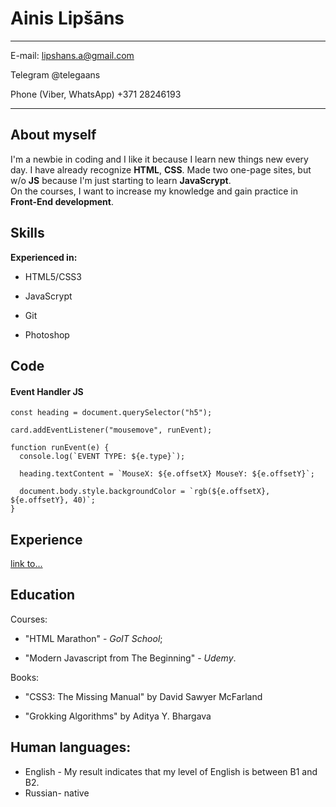 Ainis Lipšāns
============

-----------------------     -------------------------
E-mail:                         lipshans.a@gmail.com

Telegram                                  @telegaans

Phone (Viber, WhatsApp)                +371 28246193

-----------------------        -----------------------

About myself
-------------

I'm a newbie in coding and I like it because I learn new things new every day. I have already recognize **HTML**, **CSS**. Made two one-page sites, but w/o **JS** because I'm just starting to learn **JavaScrypt**.   
On the courses, I want to increase my knowledge and gain practice in **Front-End development**.



Skills
----------

**Experienced in:**


* HTML5/CSS3

* JavaScrypt

* Git

* Photoshop


Code
--------------------

#### Event Handler JS
```
const heading = document.querySelector("h5");

card.addEventListener("mousemove", runEvent);

function runEvent(e) {
  console.log(`EVENT TYPE: ${e.type}`);

  heading.textContent = `MouseX: ${e.offsetX} MouseY: ${e.offsetY}`;

  document.body.style.backgroundColor = `rgb(${e.offsetX}, ${e.offsetY}, 40)`;
}
```

Experience 
--------------------------
 [link to...](https:some.com)

Education 
----------------------------------------

Courses:

* "HTML Marathon" - *GoIT School*;


* "Modern Javascript from The Beginning" - *Udemy*.

Books:
* "CSS3: The Missing Manual" by David Sawyer McFarland

* "Grokking Algorithms" by Aditya Y. Bhargava


Human languages:
-------------------------------- 
* English - My result indicates that my level of English is between B1 and B2.
* Russian- native

